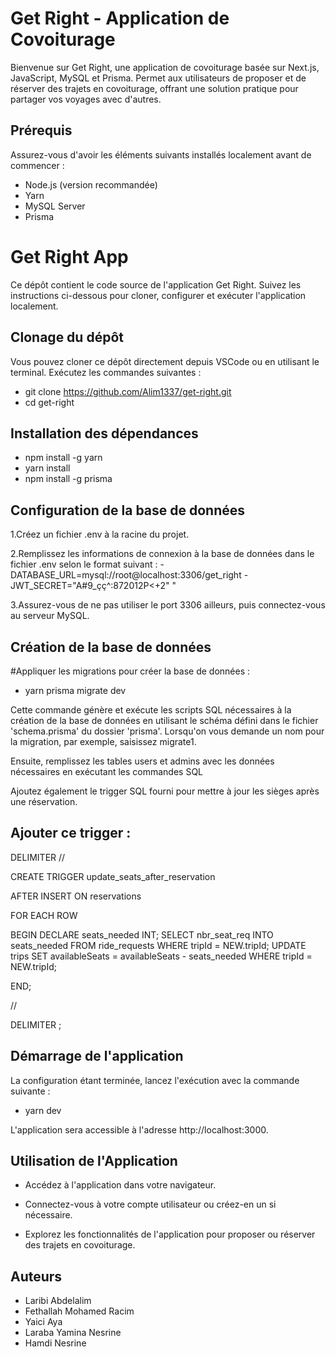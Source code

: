 # Get Right - Application de Covoiturage

Bienvenue sur Get Right, une application de covoiturage basée sur Next.js, JavaScript, MySQL et Prisma. Permet aux utilisateurs de proposer et de réserver des trajets en covoiturage, offrant une solution pratique pour partager vos voyages avec d'autres.

## Prérequis

Assurez-vous d'avoir les éléments suivants installés localement avant de commencer :
- Node.js (version recommandée)
- Yarn
- MySQL Server
- Prisma
  
# Get Right App
Ce dépôt contient le code source de l'application Get Right. Suivez les instructions ci-dessous pour cloner, configurer et exécuter l'application localement.

## Clonage du dépôt

Vous pouvez cloner ce dépôt directement depuis VSCode ou en utilisant le terminal. Exécutez les commandes suivantes :

- git clone https://github.com/Alim1337/get-right.git
- cd get-right

## Installation des dépendances
- npm install -g yarn
- yarn install
- npm install -g prisma

## Configuration de la base de données

1.Créez un fichier .env à la racine du projet.

2.Remplissez les informations de connexion à la base de données dans le fichier .env selon le format suivant :
        - DATABASE_URL=mysql://root@localhost:3306/get_right
        - JWT_SECRET="A#9_çç^:872012P<+2"
        "
        
3.Assurez-vous de ne pas utiliser le port 3306 ailleurs, puis connectez-vous au serveur MySQL.

## Création de la base de données
#Appliquer les migrations pour créer la base de données :
- yarn prisma migrate dev
  
 Cette commande génère et exécute les scripts SQL nécessaires à la création de la base de données
 en utilisant le schéma défini dans le fichier 'schema.prisma' du dossier 'prisma'.
Lorsqu'on vous demande un nom pour la migration, par exemple, saisissez migrate1.

Ensuite, remplissez les tables users et admins avec les données nécessaires en exécutant les commandes SQL 

Ajoutez également le trigger SQL fourni pour mettre à jour les sièges après une réservation.

## Ajouter ce trigger : 
DELIMITER //

CREATE TRIGGER update_seats_after_reservation

AFTER INSERT ON reservations

FOR EACH ROW

BEGIN
    DECLARE seats_needed INT;
    SELECT nbr_seat_req INTO seats_needed FROM ride_requests WHERE tripId = NEW.tripId;
    UPDATE trips SET availableSeats = availableSeats - seats_needed WHERE tripId = NEW.tripId;
    
END;

//

DELIMITER ;

## Démarrage de l'application
La configuration étant terminée, lancez l'exécution avec la commande suivante :
- yarn dev

L'application sera accessible à l'adresse http://localhost:3000.

## Utilisation de l'Application

- Accédez à l'application dans votre navigateur.

- Connectez-vous à votre compte utilisateur ou créez-en un si nécessaire.

- Explorez les fonctionnalités de l'application pour proposer ou réserver des trajets en covoiturage.

## Auteurs

- Laribi Abdelalim
- Fethallah Mohamed Racim
- Yaici Aya
- Laraba Yamina Nesrine
- Hamdi Nesrine

